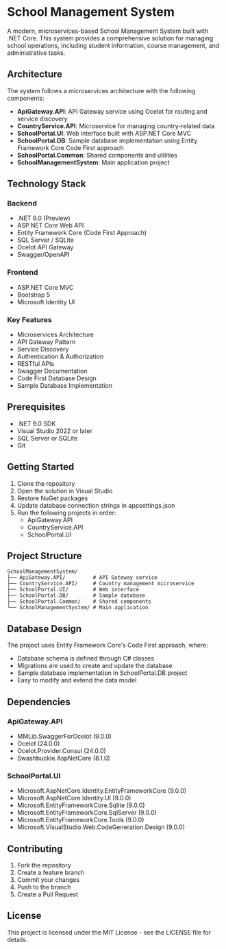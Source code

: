 # School Management System

A modern, microservices-based School Management System built with .NET Core. This system provides a comprehensive solution for managing school operations, including student information, course management, and administrative tasks.

## Architecture

The system follows a microservices architecture with the following components:

- **ApiGateway.API**: API Gateway service using Ocelot for routing and service discovery
- **CountryService.API**: Microservice for managing country-related data
- **SchoolPortal.UI**: Web interface built with ASP.NET Core MVC
- **SchoolPortal.DB**: Sample database implementation using Entity Framework Core Code First approach
- **SchoolPortal.Common**: Shared components and utilities
- **SchoolManagementSystem**: Main application project

## Technology Stack

### Backend
- .NET 9.0 (Preview)
- ASP.NET Core Web API
- Entity Framework Core (Code First Approach)
- SQL Server / SQLite
- Ocelot API Gateway
- Swagger/OpenAPI

### Frontend
- ASP.NET Core MVC
- Bootstrap 5
- Microsoft Identity UI

### Key Features
- Microservices Architecture
- API Gateway Pattern
- Service Discovery
- Authentication & Authorization
- RESTful APIs
- Swagger Documentation
- Code First Database Design
- Sample Database Implementation

## Prerequisites

- .NET 9.0 SDK
- Visual Studio 2022 or later
- SQL Server or SQLite
- Git

## Getting Started

1. Clone the repository
2. Open the solution in Visual Studio
3. Restore NuGet packages
4. Update database connection strings in appsettings.json
5. Run the following projects in order:
   - ApiGateway.API
   - CountryService.API
   - SchoolPortal.UI

## Project Structure

```
SchoolManagementSystem/
├── ApiGateway.API/         # API Gateway service
├── CountryService.API/     # Country management microservice
├── SchoolPortal.UI/        # Web interface
├── SchoolPortal.DB/        # Sample database 
├── SchoolPortal.Common/    # Shared components
└── SchoolManagementSystem/ # Main application
```

## Database Design

The project uses Entity Framework Core's Code First approach, where:
- Database schema is defined through C# classes
- Migrations are used to create and update the database
- Sample database implementation in SchoolPortal.DB project
- Easy to modify and extend the data model

## Dependencies

### ApiGateway.API
- MMLib.SwaggerForOcelot (9.0.0)
- Ocelot (24.0.0)
- Ocelot.Provider.Consul (24.0.0)
- Swashbuckle.AspNetCore (8.1.0)

### SchoolPortal.UI
- Microsoft.AspNetCore.Identity.EntityFrameworkCore (9.0.0)
- Microsoft.AspNetCore.Identity.UI (9.0.0)
- Microsoft.EntityFrameworkCore.Sqlite (9.0.0)
- Microsoft.EntityFrameworkCore.SqlServer (9.0.0)
- Microsoft.EntityFrameworkCore.Tools (9.0.0)
- Microsoft.VisualStudio.Web.CodeGeneration.Design (9.0.0)

## Contributing

1. Fork the repository
2. Create a feature branch
3. Commit your changes
4. Push to the branch
5. Create a Pull Request

## License

This project is licensed under the MIT License - see the LICENSE file for details. 